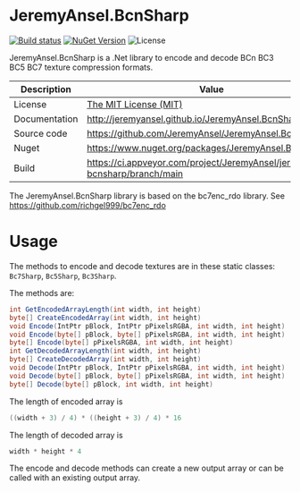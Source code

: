 # JeremyAnsel.BcnSharp

[![Build status](https://ci.appveyor.com/api/projects/status/ycubxjdfryf40rwl/branch/main?svg=true)](https://ci.appveyor.com/project/JeremyAnsel/jeremyansel-bcnsharp/branch/main)
[![NuGet Version](https://img.shields.io/nuget/v/JeremyAnsel.BcnSharp)](https://www.nuget.org/packages/JeremyAnsel.BcnSharp)
![License](https://img.shields.io/github/license/JeremyAnsel/JeremyAnsel.BcnSharp)

JeremyAnsel.BcnSharp is a .Net library to encode and decode BCn BC3 BC5 BC7 texture compression formats.

Description     | Value
----------------|----------------
License         | [The MIT License (MIT)](https://github.com/JeremyAnsel/JeremyAnsel.BcnSharp/blob/main/LICENSE.txt)
Documentation   | http://jeremyansel.github.io/JeremyAnsel.BcnSharp
Source code     | https://github.com/JeremyAnsel/JeremyAnsel.BcnSharp
Nuget           | https://www.nuget.org/packages/JeremyAnsel.BcnSharp
Build           | https://ci.appveyor.com/project/JeremyAnsel/jeremyansel-bcnsharp/branch/main

The JeremyAnsel.BcnSharp library is based on the bc7enc_rdo library.
See https://github.com/richgel999/bc7enc_rdo

# Usage

The methods to encode and decode textures are in these static classes: `Bc7Sharp`, `Bc5Sharp`, `Bc3Sharp`.

The methods are:
```csharp
int GetEncodedArrayLength(int width, int height)
byte[] CreateEncodedArray(int width, int height)
void Encode(IntPtr pBlock, IntPtr pPixelsRGBA, int width, int height)
void Encode(byte[] pBlock, byte[] pPixelsRGBA, int width, int height)
byte[] Encode(byte[] pPixelsRGBA, int width, int height)
int GetDecodedArrayLength(int width, int height)
byte[] CreateDecodedArray(int width, int height)
void Decode(IntPtr pBlock, IntPtr pPixelsRGBA, int width, int height)
void Decode(byte[] pBlock, byte[] pPixelsRGBA, int width, int height)
byte[] Decode(byte[] pBlock, int width, int height)
```

The length of encoded array is
```csharp
((width + 3) / 4) * ((height + 3) / 4) * 16
```

The length of decoded array is
```csharp
width * height * 4
```

The encode and decode methods can create a new output array or can be called with an existing output array.
